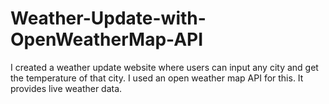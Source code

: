 # Weather-Update-with-OpenWeatherMap-API
I created a weather update website where users can input any city and get the temperature of that city.
I used an open weather map API for this. It provides live weather data.
